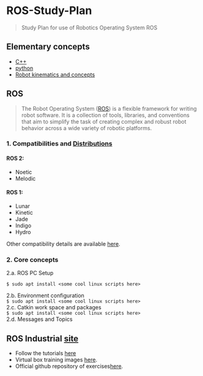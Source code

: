 # ROS-Study-Plan
>Study Plan for use of Robotics Operating System ROS

## Elementary concepts 
* [C++](https://www.micc.unifi.it/bertini/download/programmazione/TICPP-2nd-ed-Vol-one-printed.pdf)<br/>
* [python](https://www.youtube.com/playlist?list=PLjgj6kdf_snaw8QnlhK5f3DzFDFKDU5f4)<br/>
* [Robot kinematics and concepts](https://www.youtube.com/playlist?list=PLggLP4f-rq02vX0OQQ5vrCxbJrzamYDfx)<br/>
## ROS
> The Robot Operating System ([ROS](https://www.ros.org/)) is a flexible framework for writing robot software. It is a collection of tools, libraries, and conventions that aim to simplify the task of creating complex and robust robot behavior across a wide variety of robotic platforms. <br/>
### 1. Compatibilities and [Distributions](http://wiki.ros.org/Distributions)
#### ROS 2:<br/>
* Noetic <br/>
* Melodic <br/>
#### ROS 1: <br/>
* Lunar <br/>
* Kinetic <br/>
* Jade <br/>
* Indigo <br/>
* Hydro <br/>

Other compatibility details are available [here](https://www.ros.org/reps/rep-0003.html). <br/>
### 2. Core concepts
2.a. ROS PC Setup <br/>

`$ sudo apt install <some cool linux scripts here>`

2.b. Environment configuration <br/>
`$ sudo apt install <some cool linux scripts here>` <br/>
2.c. Catkin work space and packages <br/>
`$ sudo apt install <some cool linux scripts here>` <br/>
2.d. Messages and Topics<br/>
## ROS Industrial [site](https://industrial-training-master.readthedocs.io/en/melodic/)
* Follow the tutorials [here](https://industrial-training-master.readthedocs.io/en/melodic/)
* Virtual box training images [here](https://rosi-images.datasys.swri.edu/).
* Official github repository of exercises[here](https://github.com/ros-industrial/industrial_training/tree/foxy/exercises).


